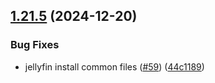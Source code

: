 ## [1.21.5](https://github.com/arpanrec/home-lab/compare/1.21.4...1.21.5) (2024-12-20)


### Bug Fixes

* jellyfin install common files ([#59](https://github.com/arpanrec/home-lab/issues/59)) ([44c1189](https://github.com/arpanrec/home-lab/commit/44c118907a153a8bea4943c2caeef3e97e023452))
